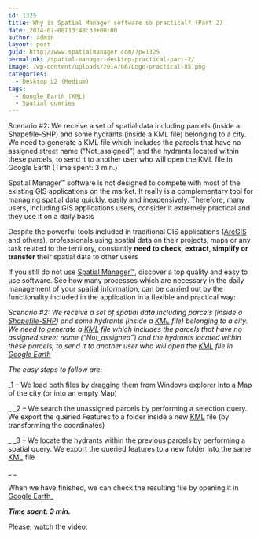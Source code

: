 ```yaml
---
id: 1325
title: Why is Spatial Manager software so practical? (Part 2)
date: 2014-07-08T13:48:33+00:00
author: admin
layout: post
guid: http://www.spatialmanager.com/?p=1325
permalink: /spatial-manager-desktop-practical-part-2/
image: /wp-content/uploads/2014/06/Logo-practical-85.png
categories:
  - Desktop L2 (Medium)
tags:
  - Google Earth (KML)
  - Spatial queries
---
```

Scenario #2: We receive a set of spatial data including parcels (inside a Shapefile-SHP) and some hydrants (inside a KML file) belonging to a city. We need to generate a KML file which includes the parcels that have no assigned street name (&#8220;Not_assigned&#8221;) and the hydrants located within these parcels, to send it to another user who will open the KML file in Google Earth (Time spent: 3 min.)

<!--more-->

Spatial Manager™ software is not designed to compete with most of the existing GIS applications on the market. It really is a complementary tool for managing spatial data quickly, easily and inexpensively. Therefore, many users, including GIS applications users, consider it extremely practical and they use it on a daily basis

Despite the powerful tools included in traditional GIS applications (<a title="ESRI ArcGIS page" href="http://www.esri.com/software/arcgis" target="_blank" rel="nofollow">ArcGIS</a> and others), professionals using spatial data on their projects, maps or any task related to the territory, constantly **need to check, extract, simplify or transfer** their spatial data to other users

If you still do not use <a title="Spatial Manager web" href="http://www.spatialmanager.com" target="_blank" rel="nofollow">Spatial Manager™</a>, discover a top quality and easy to use software. See how many processes which are necessary in the daily management of your spatial information, can be carried out by the functionality included in the application in a flexible and practical way:

_<span>Scenario #2</span>: We receive a set of spatial data including parcels (inside a <a title="Shapefiles (SHP) wiki" href="http://es.wikipedia.org/wiki/Shapefile" target="_blank" rel="nofollow">Shapefile-SHP</a>) and some hydrants (inside a <a title="KML file wiki" href="http://es.wikipedia.org/wiki/KML" target="_blank" rel="nofollow">KML</a> file) belonging to a city. We need to generate a <a title="KML file wiki" href="http://es.wikipedia.org/wiki/KML" target="_blank" rel="nofollow">KML</a> file which includes the parcels that have no assigned street name (&#8220;Not_assigned&#8221;) and the hydrants located within these parcels, to send it to another user who will open the <a title="KML file wiki" href="http://es.wikipedia.org/wiki/KML" target="_blank" rel="nofollow">KML</a> file in <a title="Google Earth page" href="https://www.google.com/earth/" target="_blank" rel="nofollow">Google Earth</a>_

_The easy steps to follow are:_

_1 &#8211; We load both files by dragging them from Windows explorer into a Map of the city (or into an empty Map)
  
_ _2 &#8211; We search the unassigned parcels by performing a selection query. We export the queried Features to a folder inside a new <a title="KML file wiki" href="http://es.wikipedia.org/wiki/KML" target="_blank" rel="nofollow">KML</a> file (by transforming the coordinates)
  
_ _3 &#8211; We locate the hydrants within the previous parcels by performing a spatial query. We export the queried features to a new folder into the same <a title="KML file wiki" href="http://es.wikipedia.org/wiki/KML" target="_blank" rel="nofollow">KML</a> file
  
_ _
  
When we have finished, we can check the resulting file by opening it in <a title="Google Earth page" href="https://www.google.com/earth/" target="_blank" rel="nofollow">Google Earth</a>_

**_Time spent: 3 min._**
  
Please, watch the video: